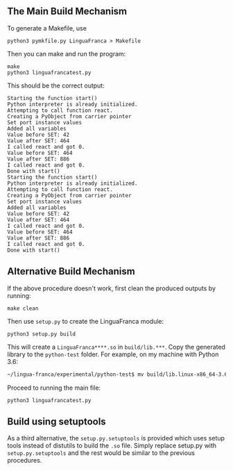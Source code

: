 ## The Main Build Mechanism
To generate a Makefile, use

```
python3 pymkfile.py LinguaFranca > Makefile
```

Then you can make and run the program:

```
make
python3 linguafrancatest.py
```

This should be the correct output:
```
Starting the function start()
Python interpreter is already initialized.
Attempting to call function react.
Creating a PyObject from carrier pointer
Set port instance values
Added all variables
Value before SET: 42
Value after SET: 464
I called react and got 0.
Value before SET: 464
Value after SET: 886
I called react and got 0.
Done with start()
Starting the function start()
Python interpreter is already initialized.
Attempting to call function react.
Creating a PyObject from carrier pointer
Set port instance values
Added all variables
Value before SET: 42
Value after SET: 464
I called react and got 0.
Value before SET: 464
Value after SET: 886
I called react and got 0.
Done with start()
```

## Alternative Build Mechanism
If the above procedure doesn't work, first clean the produced outputs by running:
```
make clean
```

Then use `setup.py` to create the LinguaFranca module:

    python3 setup.py build

This will create a `LinguaFranca****.so` in  `build/lib.***`. Copy the generated library to the `python-test` folder. For example, on my machine with Python 3.6:
```bash
~/lingua-franca/experimental/python-test$ mv build/lib.linux-x86_64-3.6/LinguaFranca.cpython-36m-x86_64-linux-gnu.so LinguaFranca.so
```

Proceed to running the main file:

    python3 linguafrancatest.py


## Build using setuptools
As a third alternative, the `setup.py.setuptools` is provided which uses setup tools instead of distutils to build the `.so` file.
Simply replace setup.py with `setup.py.setuptools` and the rest would be similar to the previous procedures.
